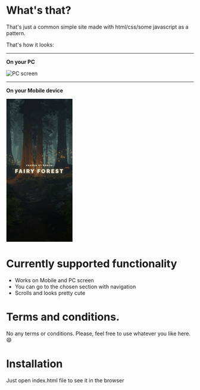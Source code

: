# What's that?

That's just a common simple site made with html/css/some javascript as a pattern.

That's how it looks:
___________________________________________________________________________________________________________
**On your PC**

![PC screen](https://github.com/Oxidit/site-patterns/blob/main/pattern3/patt3.gif "Full Screen")
______________________________________________________________________________________________________________
**On your Mobile device**

![Mobile screen](https://github.com/Oxidit/site-patterns/blob/main/pattern3/patt3mob.gif "Reduced Screen")


# Currently supported functionality

* Works on Mobile and PC screen
* You can go to the chosen section with navigation
* Scrolls and looks pretty cute

# Terms and conditions.
No any terms or conditions. Please, feel free to use whatever you like here. :smile:


# Installation 
Just open index.html file to see it in the browser

 
